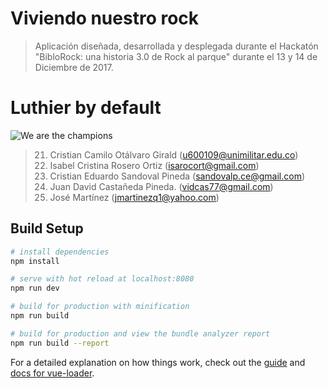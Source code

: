 # Viviendo nuestro rock

> Aplicación diseñada, desarrollada y desplegada durante el Hackatón "BibloRock: una historia 3.0 de Rock al parque" durante el 13 y 14 de Diciembre de 2017.

# Luthier by default

![We are the champions](https://cesandovalp.github.io/Viviendo-Nuestro-Rock/WeAreTheChampions.jpeg)

> 21. Cristian Camilo Otálvaro Girald (u600109@unimilitar.edu.co)
> 22. Isabel Cristina Rosero Ortiz (isarocort@gmail.com)
> 23. Cristian Eduardo Sandoval Pineda (sandovalp.ce@gmail.com)
> 24. Juan David Castañeda Pineda. (vidcas77@gmail.com)
> 25. José Martínez (jmartinezq1@yahoo.com)

## Build Setup

``` bash
# install dependencies
npm install

# serve with hot reload at localhost:8080
npm run dev

# build for production with minification
npm run build

# build for production and view the bundle analyzer report
npm run build --report
```

For a detailed explanation on how things work, check out the [guide](http://vuejs-templates.github.io/webpack/) and [docs for vue-loader](http://vuejs.github.io/vue-loader).
